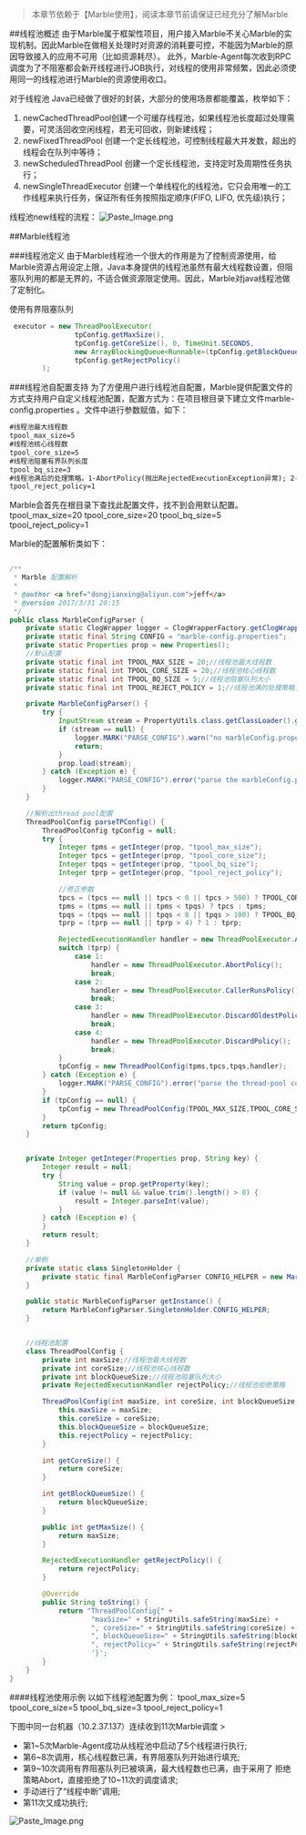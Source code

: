 > 本章节依赖于【Marble使用】，阅读本章节前请保证已经充分了解Marble

##线程池概述
由于Marble属于框架性项目，用户接入Marble不关心Marble的实现机制。因此Marble在做相关处理时对资源的消耗要可控，不能因为Marble的原因导致接入的应用不可用（比如资源耗尽）。
此外，Marble-Agent每次收到RPC调度为了不阻塞都会新开线程进行JOB执行，对线程的使用非常频繁，因此必须使用同一的线程池进行Marble的资源使用收口。

对于线程池 Java已经做了很好的封装，大部分的使用场景都能覆盖，枚举如下：
1. newCachedThreadPool创建一个可缓存线程池，如果线程池长度超过处理需要，可灵活回收空闲线程，若无可回收，则新建线程；
2. newFixedThreadPool 创建一个定长线程池，可控制线程最大并发数，超出的线程会在队列中等待；
3. newScheduledThreadPool 创建一个定长线程池，支持定时及周期性任务执行；
4. newSingleThreadExecutor 创建一个单线程化的线程池，它只会用唯一的工作线程来执行任务，保证所有任务按照指定顺序(FIFO, LIFO, 优先级)执行；

线程池new线程的流程：
![Paste_Image.png](https://github.com/jeff-dong/marble/blob/master/document/resource/4678905-666cb2fd65393956)

##Marble线程池

###线程池定义
由于Marble线程池一个很大的作用是为了控制资源使用，给Marble资源占用设定上限，Java本身提供的线程池虽然有最大线程数设置，但阻塞队列用的都是无界的，不适合做资源限定使用。因此，Marble对java线程池做了定制化。

使用有界阻塞队列
``` java
 executor = new ThreadPoolExecutor(
                tpConfig.getMaxSize(),
                tpConfig.getCoreSize(), 0, TimeUnit.SECONDS,
                new ArrayBlockingQueue<Runnable>(tpConfig.getBlockQueueSize()),
                tpConfig.getRejectPolicy()
        );
```

###线程池自配置支持
为了方便用户进行线程池自配置，Marble提供配置文件的方式支持用户自定义线程池配置，配置方式为：在项目根目录下建立文件marble-config.properties 。文件中进行参数赋值，如下：
``` xml
#线程池最大线程数
tpool_max_size=5
#线程池核心线程数
tpool_core_size=5
#线程池阻塞有界队列长度
tpool_bq_size=3
#线程池满后的处理策略。1-AbortPolicy(抛出RejectedExecutionException异常); 2-CallerRunsPolicy; 3-DiscardOldestPolicy 4-DiscardPolicy(不抛出异常)
tpool_reject_policy=1
```
Marble会首先在根目录下查找此配置文件，找不到会用默认配置。
tpool_max_size=20
tpool_core_size=20
tpool_bq_size=5
tpool_reject_policy=1

Marble的配置解析类如下：
``` java

/**
 * Marble 配置解析
 *
 * @author <a href="dongjianxing@aliyun.com">jeff</a>
 * @version 2017/3/31 20:15
 */
public class MarbleConfigParser {
    private static ClogWrapper logger = ClogWrapperFactory.getClogWrapper(MarbleConfigParser.class);
    private static final String CONFIG = "marble-config.properties";
    private static Properties prop = new Properties();
    //默认配置
    private static final int TPOOL_MAX_SIZE = 20;//线程池最大线程数
    private static final int TPOOL_CORE_SIZE = 20;//线程池核心线程数
    private static final int TPOOL_BQ_SIZE = 5;//线程池阻塞队列大小
    private static final int TPOOL_REJECT_POLICY = 1;//线程池满的处理策略. 1-AbortPolicy(抛出RejectedExecutionException异常）; 2-CallerRunsPolicy; 3-DiscardOldestPolicy 4-DiscardPolicy

    private MarbleConfigParser() {
        try {
            InputStream stream = PropertyUtils.class.getClassLoader().getResourceAsStream(CONFIG);
            if (stream == null) {
                logger.MARK("PARSE_CONFIG").warn("no marbleConfig.properties.xml is exist in the root directory of classpath, so default the config will be used.");
                return;
            }
            prop.load(stream);
        } catch (Exception e) {
            logger.MARK("PARSE_CONFIG").error("parse the marbleConfig.properties.xml in the root directory exception, detail: {}", Throwables.getStackTraceAsString(e));
        }
    }

    //解析出thread pool配置
    ThreadPoolConfig parseTPConfig() {
        ThreadPoolConfig tpConfig = null;
        try {
            Integer tpms = getInteger(prop, "tpool_max_size");
            Integer tpcs = getInteger(prop, "tpool_core_size");
            Integer tpqs = getInteger(prop, "tpool_bq_size");
            Integer tprp = getInteger(prop, "tpool_reject_policy");

            //修正参数
            tpcs = (tpcs == null || tpcs < 0 || tpcs > 500) ? TPOOL_CORE_SIZE : tpcs;
            tpms = (tpms == null || tpms < tpqs) ? tpcs : tpms;
            tpqs = (tpqs == null || tpqs < 0 || tpqs > 100) ? TPOOL_BQ_SIZE : tpqs;
            tprp = (tprp == null || tprp > 4) ? 1 : tprp;

            RejectedExecutionHandler handler = new ThreadPoolExecutor.AbortPolicy();
            switch (tprp) {
                case 1:
                    handler = new ThreadPoolExecutor.AbortPolicy();
                    break;
                case 2:
                    handler = new ThreadPoolExecutor.CallerRunsPolicy();
                    break;
                case 3:
                    handler = new ThreadPoolExecutor.DiscardOldestPolicy();
                    break;
                case 4:
                    handler = new ThreadPoolExecutor.DiscardPolicy();
                    break;
            }
            tpConfig = new ThreadPoolConfig(tpms,tpcs,tpqs,handler);
        } catch (Exception e) {
            logger.MARK("PARSE_CONFIG").error("parse the thread-pool config from marbleConfig.properties.xml exception, detail: {}", Throwables.getStackTraceAsString(e));
        }
        if (tpConfig == null) {
            tpConfig = new ThreadPoolConfig(TPOOL_MAX_SIZE,TPOOL_CORE_SIZE, TPOOL_BQ_SIZE, new ThreadPoolExecutor.DiscardPolicy());
        }
        return tpConfig;
    }


    private Integer getInteger(Properties prop, String key) {
        Integer result = null;
        try {
            String value = prop.getProperty(key);
            if (value != null && value.trim().length() > 0) {
                result = Integer.parseInt(value);
            }
        } catch (Exception e) {
        }
        return result;
    }

    //单例
    private static class SingletonHolder {
        private static final MarbleConfigParser CONFIG_HELPER = new MarbleConfigParser();
    }

    public static MarbleConfigParser getInstance() {
        return MarbleConfigParser.SingletonHolder.CONFIG_HELPER;
    }


    //线程池配置
    class ThreadPoolConfig {
        private int maxSize;//线程池最大线程数
        private int coreSize;//线程池核心线程数
        private int blockQueueSize;//线程池阻塞队列大小
        private RejectedExecutionHandler rejectPolicy;//线程池拒绝策略

        ThreadPoolConfig(int maxSize, int coreSize, int blockQueueSize, RejectedExecutionHandler rejectPolicy) {
            this.maxSize = maxSize;
            this.coreSize = coreSize;
            this.blockQueueSize = blockQueueSize;
            this.rejectPolicy = rejectPolicy;
        }

        int getCoreSize() {
            return coreSize;
        }

        int getBlockQueueSize() {
            return blockQueueSize;
        }

        public int getMaxSize() {
            return maxSize;
        }

        RejectedExecutionHandler getRejectPolicy() {
            return rejectPolicy;
        }

        @Override
        public String toString() {
            return "ThreadPoolConfig{" +
                    "maxSize=" + StringUtils.safeString(maxSize) +
                    ", coreSize=" + StringUtils.safeString(coreSize) +
                    ", blockQueueSize=" + StringUtils.safeString(blockQueueSize) +
                    ", rejectPolicy=" + StringUtils.safeString(rejectPolicy.getClass().getSimpleName()) +
                    '}';
        }
    }
}
````
####线程池使用示例
以如下线程池配置为例：
tpool_max_size=5
tpool_core_size=5
tpool_bq_size=3
tpool_reject_policy=1

下图中同一台机器（10.2.37.137）连续收到11次Marble调度 >
* 第1~5次Marble-Agent成功从线程池中启动了5个线程进行执行;
* 第6~8次调用，核心线程数已满，有界阻塞队列开始进行填充;
* 第9~10次调用有界阻塞队列已被填满，最大线程数也已满，由于采用了 拒绝策略Abort，直接拒绝了10~11次的调度请求;
* 手动进行了“线程中断”调用;
* 第11次又成功执行;

![Paste_Image.png](https://github.com/jeff-dong/marble/blob/master/document/resource/4678905-b9143c5aeb827d80)